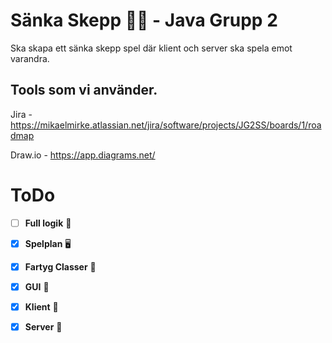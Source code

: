 # Sänka Skepp 🚢🚀 - Java Grupp 2

Ska skapa ett sänka skepp spel där klient och server ska spela emot varandra.

## Tools som vi använder.

Jira - https://mikaelmirke.atlassian.net/jira/software/projects/JG2SS/boards/1/roadmap

Draw.io - https://app.diagrams.net/

# ToDo 

- [ ] **Full logik** 🧠
- [x]  **Spelplan** 🖥️
- [x]  **Fartyg Classer** 🚢
- [x]  **GUI** 🎨
- [x]  **Klient** 🦸
- [x]  **Server** 👾

